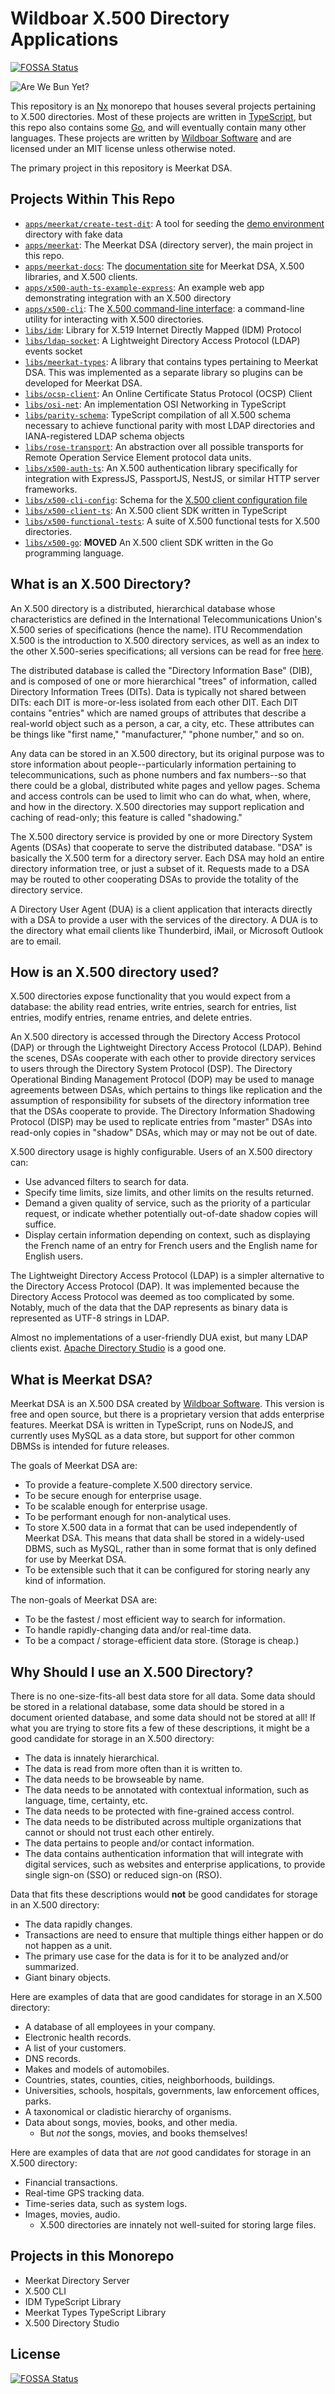 # Wildboar X.500 Directory Applications
[![FOSSA Status](https://app.fossa.com/api/projects/git%2Bgithub.com%2FWildboar-Software%2Fdirectory.svg?type=shield)](https://app.fossa.com/projects/git%2Bgithub.com%2FWildboar-Software%2Fdirectory?ref=badge_shield)


![Are We Bun Yet?](https://github.com/Wildboar-Software/directory/actions/workflows/bun.yml/badge.svg)

This repository is an [Nx](https://nx.dev) monorepo that houses several projects
pertaining to X.500 directories. Most of these projects are written in
[TypeScript](https://www.typescriptlang.org/), but this repo also contains some
[Go](https://go.dev/), and will eventually contain many other languages. These
projects are written by [Wildboar Software](https://wildboarsoftware.com/en) and
are licensed under an MIT license unless otherwise noted.

The primary project in this repository is Meerkat DSA.

## Projects Within This Repo

- [`apps/meerkat/create-test-dit`](https://github.com/Wildboar-Software/directory/tree/master/apps/create-test-dit): A tool for seeding the [demo environment](https://wildboar-software.github.io/directory/docs/demo) directory with fake data
- [`apps/meerkat`](https://github.com/Wildboar-Software/directory/tree/master/apps/meerkat): The Meerkat DSA (directory server), the main project in this repo.
- [`apps/meerkat-docs`](https://github.com/Wildboar-Software/directory/tree/master/apps/meerkat-docs): The [documentation site](https://wildboar-software.github.io/directory/) for Meerkat DSA, X.500 libraries, and X.500 clients.
- [`apps/x500-auth-ts-example-express`](https://github.com/Wildboar-Software/directory/tree/master/apps/x500-auth-ts-example-express): An example web app demonstrating integration with an X.500 directory
- [`apps/x500-cli`](https://github.com/Wildboar-Software/directory/tree/master/apps/x500-cli): The [X.500 command-line interface](https://wildboar-software.github.io/directory/docs/x500cli): a command-line utility for interacting with X.500 directories.
- [`libs/idm`](https://github.com/Wildboar-Software/directory/tree/master/idm): Library for X.519 Internet Directly Mapped (IDM) Protocol
- [`libs/ldap-socket`](https://github.com/Wildboar-Software/directory/tree/master/ldap-socket): A Lightweight Directory Access Protocol (LDAP) events socket
- [`libs/meerkat-types`](https://github.com/Wildboar-Software/directory/tree/master/meerkat-types): A library that contains types pertaining to Meerkat DSA. This was implemented as a separate library so plugins can be developed for Meerkat DSA.
- [`libs/ocsp-client`](https://github.com/Wildboar-Software/directory/tree/master/ocsp-client): An Online Certificate Status Protocol (OCSP) Client
- [`libs/osi-net`](https://github.com/Wildboar-Software/directory/tree/master/osi-net): An implementation OSI Networking in TypeScript
- [`libs/parity-schema`](https://github.com/Wildboar-Software/directory/tree/master/parity-schema): TypeScript compilation of all X.500 schema necessary to achieve functional parity with most LDAP directories and IANA-registered
LDAP schema objects
- [`libs/rose-transport`](https://github.com/Wildboar-Software/directory/tree/master/rose-transport): An abstraction over all possible transports for Remote Operation Service Element protocol data units.
- [`libs/x500-auth-ts`](https://github.com/Wildboar-Software/directory/tree/master/x500-auth-ts): An X.500 authentication library specifically for integration with ExpressJS, PassportJS, NestJS, or similar HTTP server frameworks.
- [`libs/x500-cli-config`](https://github.com/Wildboar-Software/directory/tree/master/x500-cli-config): Schema for the
[X.500 client configuration file](https://wildboar-software.github.io/directory/docs/client-config)
- [`libs/x500-client-ts`](https://github.com/Wildboar-Software/directory/tree/master/x500-client-ts): An X.500 client SDK written in TypeScript
- [`libs/x500-functional-tests`](https://github.com/Wildboar-Software/directory/tree/master/x500-functional-tests): A suite of X.500 functional tests for X.500 directories.
- [`libs/x500-go`](https://github.com/Wildboar-Software/x500-go): **MOVED** An X.500 client SDK written in the Go programming language.

## What is an X.500 Directory?

An X.500 directory is a distributed, hierarchical database whose characteristics
are defined in the International Telecommunications Union's X.500 series of
specifications (hence the name). ITU Recommendation X.500 is the introduction
to X.500 directory services, as well as an index to the other X.500-series
specifications; all versions can be read for free
[here](https://www.itu.int/rec/T-REC-X.500/en).

The distributed database is called the "Directory Information Base" (DIB), and
is composed of one or more hierarchical "trees" of information, called
Directory Information Trees (DITs). Data is typically not shared between DITs:
each DIT is more-or-less isolated from each other DIT. Each DIT contains
"entries" which are named groups of attributes that describe a real-world object
such as a person, a car, a city, etc. These attributes can be things like
"first name," "manufacturer," "phone number," and so on.

Any data can be stored in an X.500 directory, but its original purpose was to
store information about people--particularly information pertaining to
telecommunications, such as phone numbers and fax numbers--so that there could
be a global, distributed white pages and yellow pages. Schema and access
controls can be used to limit who can do what, when, where, and how in the
directory. X.500 directories may support replication and caching of read-only;
this feature is called "shadowing."

The X.500 directory service is provided by one or more Directory System Agents
(DSAs) that cooperate to serve the distributed database. "DSA" is basically the
X.500 term for a directory server. Each DSA may hold an entire directory
information tree, or just a subset of it. Requests made to a DSA may be routed
to other cooperating DSAs to provide the totality of the directory service.

A Directory User Agent (DUA) is a client application that interacts directly
with a DSA to provide a user with the services of the directory. A DUA is to the
directory what email clients like Thunderbird, iMail, or Microsoft Outlook are
to email.

## How is an X.500 directory used?

X.500 directories expose functionality that you would expect from a database:
the ability read entries, write entries, search for entries, list entries,
modify entries, rename entries, and delete entries.

An X.500 directory is accessed through the Directory Access Protocol (DAP) or
through the Lightweight Directory Access Protocol (LDAP). Behind the scenes,
DSAs cooperate with each other to provide directory services to users through
the Directory System Protocol (DSP). The Directory Operational Binding
Management Protocol (DOP) may be used to manage agreements between DSAs, which
pertains to things like replication and the assumption of responsibility for
subsets of the directory information tree that the DSAs cooperate to provide.
The Directory Information Shadowing Protocol (DISP) may be used to replicate
entries from "master" DSAs into read-only copies in "shadow" DSAs, which may or
may not be out of date.

X.500 directory usage is highly configurable. Users of an X.500 directory can:

- Use advanced filters to search for data.
- Specify time limits, size limits, and other limits on the results returned.
- Demand a given quality of service, such as the priority of a particular
  request, or indicate whether potentially out-of-date shadow copies will
  suffice.
- Display certain information depending on context, such as
  displaying the French name of an entry for French users and the English name
  for English users.

The Lightweight Directory Access Protocol (LDAP) is a simpler alternative to the
Directory Access Protocol (DAP). It was implemented because the Directory Access
Protocol was deemed as too complicated by some. Notably, much of the data that
the DAP represents as binary data is represented as UTF-8 strings in LDAP.

Almost no implementations of a user-friendly DUA exist, but many LDAP clients
exist. [Apache Directory Studio](https://directory.apache.org/studio/) is a good
one.

## What is Meerkat DSA?

Meerkat DSA is an X.500 DSA created by
[Wildboar Software](https://wildboarsoftware.com/en). This version is free and
open source, but there is a proprietary version that adds enterprise features.
Meerkat DSA is written in TypeScript, runs on NodeJS, and currently uses MySQL
as a data store, but support for other common DBMSs is intended for future
releases.

The goals of Meerkat DSA are:

- To provide a feature-complete X.500 directory service.
- To be secure enough for enterprise usage.
- To be scalable enough for enterprise usage.
- To be performant enough for non-analytical uses.
- To store X.500 data in a format that can be used independently of Meerkat DSA.
  This means that data shall be stored in a widely-used DBMS, such as MySQL,
  rather than in some format that is only defined for use by Meerkat DSA.
- To be extensible such that it can be configured for storing nearly any kind of
  information.

The non-goals of Meerkat DSA are:

- To be the fastest / most efficient way to search for information.
- To handle rapidly-changing data and/or real-time data.
- To be a compact / storage-efficient data store. (Storage is cheap.)

## Why Should I use an X.500 Directory?

There is no one-size-fits-all best data store for all data. Some data should be
stored in a relational database, some data should be stored in a document
oriented database, and some data should not be stored at all! If what you are
trying to store fits a few of these descriptions, it might be a good candidate
for storage in an X.500 directory:

- The data is innately hierarchical.
- The data is read from more often than it is written to.
- The data needs to be browseable by name.
- The data needs to be annotated with contextual information, such as
  language, time, certainty, etc.
- The data needs to be protected with fine-grained access control.
- The data needs to be distributed across multiple organizations that cannot
  or should not trust each other entirely.
- The data pertains to people and/or contact information.
- The data contains authentication information that will integrate with
  digital services, such as websites and enterprise applications, to provide
  single sign-on (SSO) or reduced sign-on (RSO).

Data that fits these descriptions would **not** be good candidates for storage
in an X.500 directory:

- The data rapidly changes.
- Transactions are need to ensure that multiple things either happen or do not
  happen as a unit.
- The primary use case for the data is for it to be analyzed and/or summarized.
- Giant binary objects.

Here are examples of data that are good candidates for storage in an X.500
directory:

- A database of all employees in your company.
- Electronic health records.
- A list of your customers.
- DNS records.
- Makes and models of automobiles.
- Countries, states, counties, cities, neighborhoods, buildings.
- Universities, schools, hospitals, governments, law enforcement
  offices, parks.
- A taxonomical or cladistic hierarchy of organisms.
- Data about songs, movies, books, and other media.
  - But _not_ the songs, movies, and books themselves!

Here are examples of data that are _not_ good candidates for storage in an X.500
directory:

- Financial transactions.
- Real-time GPS tracking data.
- Time-series data, such as system logs.
- Images, movies, audio.
  - X.500 directories are innately not well-suited for storing large files.

## Projects in this Monorepo

- Meerkat Directory Server
- X.500 CLI
- IDM TypeScript Library
- Meerkat Types TypeScript Library
- X.500 Directory Studio


## License
[![FOSSA Status](https://app.fossa.com/api/projects/git%2Bgithub.com%2FWildboar-Software%2Fdirectory.svg?type=large)](https://app.fossa.com/projects/git%2Bgithub.com%2FWildboar-Software%2Fdirectory?ref=badge_large)